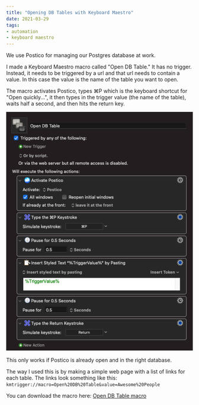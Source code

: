 ```yaml
---
title: "Opening DB Tables with Keyboard Maestro"
date: 2021-03-29
tags:
- automation
- keyboard maestro
---
```


We use Postico for managing our Postgres database at work.

I made a Keyboard Maestro macro called "Open DB Table." It has no trigger. Instead, it needs to be triggered by a url and that url needs to contain a value. In this case the value is the name of the table you want to open.

The macro activates Postico, types ⌘P which is the keyboard shortcut for "Open quickly...", it then types in the trigger value (the name of the table), waits half a second, and then hits the return key.

![Macro](./macro.png)

This only works if Postico is already open and in the right database.

The way I used this is by making a simple web page with a list of links for each table. The links look something like this: `kmtrigger://macro=Open%20DB%20Table&value=Awesome%20People`

You can download the macro here: [Open DB Table macro](./Open%20DB%20Table.kmmacros)